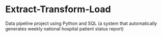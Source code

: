 # Extract-Transform-Load
Data pipeline project using Python and SQL (a system that automatically generates weekly national hospital patient status report)
